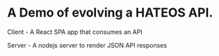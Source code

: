 # A Demo of evolving a HATEOS API. 

Client - A React SPA app that  consumes an API

Server - A nodejs server to render JSON API responses